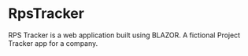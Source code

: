 # RpsTracker
RPS Tracker  is a web application built using BLAZOR. A fictional Project Tracker app for a company.
